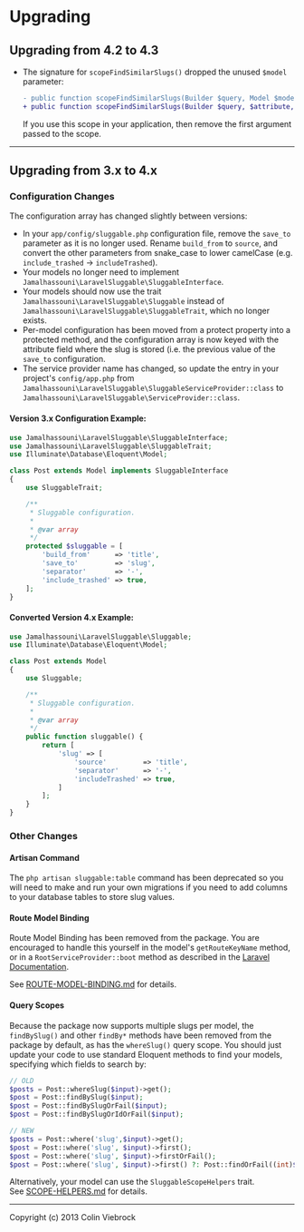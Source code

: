 # Upgrading

## Upgrading from 4.2 to 4.3

* The signature for `scopeFindSimilarSlugs()` dropped the unused `$model` parameter:
  ```diff
  - public function scopeFindSimilarSlugs(Builder $query, Model $model, $attribute, $config, $slug)
  + public function scopeFindSimilarSlugs(Builder $query, $attribute, $config, $slug)
  ```
  If you use this scope in your application, then remove the first argument passed to the scope.


- - -

## Upgrading from 3.x to 4.x

### Configuration Changes

The configuration array has changed slightly between versions:

* In your `app/config/sluggable.php` configuration file, remove the `save_to`  
  parameter as it is no longer used.  Rename `build_from` to `source`, and convert the other
  parameters from snake_case to lower camelCase (e.g. `include_trashed` -> `includeTrashed`).
* Your models no longer need to implement `Jamalhassouni\LaravelSluggable\SluggableInterface`.
* Your models should now use the trait `Jamalhassouni\LaravelSluggable\Sluggable` instead of 
  `Jamalhassouni\LaravelSluggable\SluggableTrait`, which no longer exists.
* Per-model configuration has been moved from a protect property into a protected method, and 
  the configuration array is now keyed with the attribute field where the slug is stored (i.e. the
  previous value of the `save_to` configuration.
* The service provider name has changed, so update the entry in your project's `config/app.php`
  from `Jamalhassouni\LaravelSluggable\SluggableServiceProvider::class` to
  `Jamalhassouni\LaravelSluggable\ServiceProvider::class`.
  
#### Version 3.x Configuration Example:
  
```php
use Jamalhassouni\LaravelSluggable\SluggableInterface;
use Jamalhassouni\LaravelSluggable\SluggableTrait;
use Illuminate\Database\Eloquent\Model;

class Post extends Model implements SluggableInterface
{
    use SluggableTrait;

    /**
     * Sluggable configuration.
     *
     * @var array
     */
    protected $sluggable = [
        'build_from'      => 'title',
        'save_to'         => 'slug',
        'separator'       => '-',
        'include_trashed' => true,
    ];
}
```

#### Converted Version 4.x Example:

```php
use Jamalhassouni\LaravelSluggable\Sluggable;
use Illuminate\Database\Eloquent\Model;

class Post extends Model
{
    use Sluggable;

    /**
     * Sluggable configuration.
     *
     * @var array
     */
    public function sluggable() {
        return [
            'slug' => [
                'source'         => 'title',
                'separator'      => '-',
                'includeTrashed' => true,
            ]
        ];
    }
}
```

### Other Changes

#### Artisan Command

The `php artisan sluggable:table` command has been deprecated so you will need to make and run your own 
migrations if you need to add columns to your database tables to store slug values.

#### Route Model Binding

Route Model Binding has been removed from the package.  You are encouraged to handle this yourself
in the model's `getRouteKeyName` method, or in a `RootServiceProvider::boot` method as described in 
the [Laravel Documentation](https://laravel.com/docs/5.2/routing#route-model-binding).  

See [ROUTE-MODEL-BINDING.md](ROUTE-MODEL-BINDING.md) for details.

#### Query Scopes

Because the package now supports multiple slugs per model, the `findBySlug()` and other `findBy*`
methods have been removed from the package by default, as has the `whereSlug()` query scope.  You should 
just update your code to use standard Eloquent methods to find your models, specifying which 
fields to search by:

```php
// OLD
$posts = Post::whereSlug($input)->get();
$post = Post::findBySlug($input);
$post = Post::findBySlugOrFail($input);
$post = Post::findBySlugOrIdOrFail($input);

// NEW
$posts = Post::where('slug',$input)->get();
$post = Post::where('slug', $input)->first();
$post = Post::where('slug', $input)->firstOrFail();
$post = Post::where('slug', $input)->first() ?: Post::findOrFail((int)$input);
```

Alternatively, your model can use the `SluggableScopeHelpers` trait.  
See [SCOPE-HELPERS.md](SCOPE-HELPERS.md) for details.


- - -

Copyright (c) 2013 Colin Viebrock
